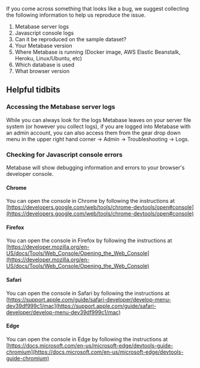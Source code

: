If you come across something that looks like a bug, we suggest collecting the following information to help us reproduce the issue.

1. Metabase server logs
2. Javascript console logs
3. Can it be reproduced on the sample dataset?
4. Your Metabase version
5. Where Metabase is running (Docker image, AWS Elastic Beanstalk, Heroku, Linux/Ubuntu, etc)
6. Which database is used
7. What browser version

## Helpful tidbits

### Accessing the Metabase server logs
While you can always look for the logs Metabase leaves on your server file system (or however you collect logs), if you are logged into Metabase with an admin account, you can also access them from the gear drop down menu in the upper right hand corner -> Admin -> Troubleshooting -> Logs.

### Checking for Javascript console errors
Metabase will show debugging information and errors to your browser's developer console.

#### Chrome
You can open the console in Chrome by following the instructions at 
[https://developers.google.com/web/tools/chrome-devtools/open#console](https://developers.google.com/web/tools/chrome-devtools/open#console)

#### Firefox
You can open the console in Firefox by following the instructions at 
[https://developer.mozilla.org/en-US/docs/Tools/Web_Console/Opening_the_Web_Console](https://developer.mozilla.org/en-US/docs/Tools/Web_Console/Opening_the_Web_Console)

#### Safari
You can open the console in Safari by following the instructions at 
[https://support.apple.com/guide/safari-developer/develop-menu-dev39df999c1/mac](https://support.apple.com/guide/safari-developer/develop-menu-dev39df999c1/mac)

#### Edge
You can open the console in Edge by following the instructions at 
[https://docs.microsoft.com/en-us/microsoft-edge/devtools-guide-chromium](https://docs.microsoft.com/en-us/microsoft-edge/devtools-guide-chromium)
